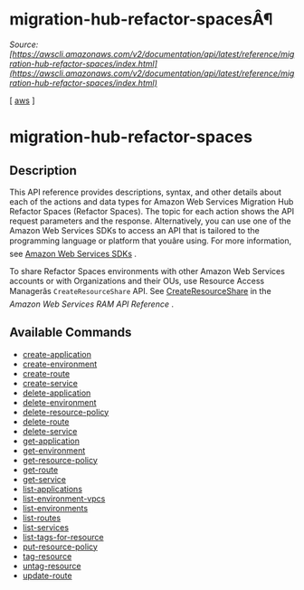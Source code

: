 # migration-hub-refactor-spacesÂ¶

*Source: [https://awscli.amazonaws.com/v2/documentation/api/latest/reference/migration-hub-refactor-spaces/index.html](https://awscli.amazonaws.com/v2/documentation/api/latest/reference/migration-hub-refactor-spaces/index.html)*

[ [aws](https://awscli.amazonaws.com/v2/documentation/api/latest/reference/index.html#cli-aws) ]

# migration-hub-refactor-spaces

## Description

This API reference provides descriptions, syntax, and other details about each of the actions and data types for Amazon Web Services Migration Hub Refactor Spaces (Refactor Spaces). The topic for each action shows the API request parameters and the response. Alternatively, you can use one of the Amazon Web Services SDKs to access an API that is tailored to the programming language or platform that youâre using. For more information, see [Amazon Web Services SDKs](https://aws.amazon.com/tools/#SDKs) .

To share Refactor Spaces environments with other Amazon Web Services accounts or with Organizations and their OUs, use Resource Access Managerâs `CreateResourceShare` API. See [CreateResourceShare](https://docs.aws.amazon.com/ram/latest/APIReference/API_CreateResourceShare.html) in the *Amazon Web Services RAM API Reference* .

## Available Commands

- [create-application](https://awscli.amazonaws.com/v2/documentation/api/latest/reference/migration-hub-refactor-spaces/create-application.html)
- [create-environment](https://awscli.amazonaws.com/v2/documentation/api/latest/reference/migration-hub-refactor-spaces/create-environment.html)
- [create-route](https://awscli.amazonaws.com/v2/documentation/api/latest/reference/migration-hub-refactor-spaces/create-route.html)
- [create-service](https://awscli.amazonaws.com/v2/documentation/api/latest/reference/migration-hub-refactor-spaces/create-service.html)
- [delete-application](https://awscli.amazonaws.com/v2/documentation/api/latest/reference/migration-hub-refactor-spaces/delete-application.html)
- [delete-environment](https://awscli.amazonaws.com/v2/documentation/api/latest/reference/migration-hub-refactor-spaces/delete-environment.html)
- [delete-resource-policy](https://awscli.amazonaws.com/v2/documentation/api/latest/reference/migration-hub-refactor-spaces/delete-resource-policy.html)
- [delete-route](https://awscli.amazonaws.com/v2/documentation/api/latest/reference/migration-hub-refactor-spaces/delete-route.html)
- [delete-service](https://awscli.amazonaws.com/v2/documentation/api/latest/reference/migration-hub-refactor-spaces/delete-service.html)
- [get-application](https://awscli.amazonaws.com/v2/documentation/api/latest/reference/migration-hub-refactor-spaces/get-application.html)
- [get-environment](https://awscli.amazonaws.com/v2/documentation/api/latest/reference/migration-hub-refactor-spaces/get-environment.html)
- [get-resource-policy](https://awscli.amazonaws.com/v2/documentation/api/latest/reference/migration-hub-refactor-spaces/get-resource-policy.html)
- [get-route](https://awscli.amazonaws.com/v2/documentation/api/latest/reference/migration-hub-refactor-spaces/get-route.html)
- [get-service](https://awscli.amazonaws.com/v2/documentation/api/latest/reference/migration-hub-refactor-spaces/get-service.html)
- [list-applications](https://awscli.amazonaws.com/v2/documentation/api/latest/reference/migration-hub-refactor-spaces/list-applications.html)
- [list-environment-vpcs](https://awscli.amazonaws.com/v2/documentation/api/latest/reference/migration-hub-refactor-spaces/list-environment-vpcs.html)
- [list-environments](https://awscli.amazonaws.com/v2/documentation/api/latest/reference/migration-hub-refactor-spaces/list-environments.html)
- [list-routes](https://awscli.amazonaws.com/v2/documentation/api/latest/reference/migration-hub-refactor-spaces/list-routes.html)
- [list-services](https://awscli.amazonaws.com/v2/documentation/api/latest/reference/migration-hub-refactor-spaces/list-services.html)
- [list-tags-for-resource](https://awscli.amazonaws.com/v2/documentation/api/latest/reference/migration-hub-refactor-spaces/list-tags-for-resource.html)
- [put-resource-policy](https://awscli.amazonaws.com/v2/documentation/api/latest/reference/migration-hub-refactor-spaces/put-resource-policy.html)
- [tag-resource](https://awscli.amazonaws.com/v2/documentation/api/latest/reference/migration-hub-refactor-spaces/tag-resource.html)
- [untag-resource](https://awscli.amazonaws.com/v2/documentation/api/latest/reference/migration-hub-refactor-spaces/untag-resource.html)
- [update-route](https://awscli.amazonaws.com/v2/documentation/api/latest/reference/migration-hub-refactor-spaces/update-route.html)